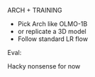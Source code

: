 ARCH + TRAINING

- Pick Arch like OLMO-1B
- or replicate a 3D model
- Follow standard LR flow

Eval:

Hacky nonsense for now